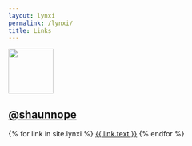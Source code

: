 ```yaml
---
layout: lynxi
permalink: /lynxi/
title: Links
---
```

<div class="user-head">
    <a class="page-link" href="/index">
        <img src="https://d15mvavv27jnvy.cloudfront.net/69Rmo/6eeeb6084cf2dec200686d1ff3ec5206.jpg"
        width="90" height="90" class="img-profile">
        <h2>@shaunnope</h2>
    </a>
</div>
<div class="links">
{% for link in site.lynxi %}
    <a class="page-link btn-lynxi" href="{{ link.url }}" title="{{ link.title }}" target="_blank">{{ link.text }}</a>
{% endfor %}
</div>
